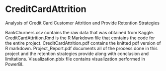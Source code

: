 # CreditCardAttrition
Analysis of Credit Card Customer Attrition and Provide Retention Strategies

BankChurners.csv contains the raw data that was obtained from Kaggle. 
CreditCardAttrition.Rmd is the R Markdown file that contains the code for the entire project.
CreditCardAttrition.pdf contains the knitted pdf version of R markdown.
Project_Report.pdf documents all of the process done in this project and the retention strategies provide along with conclusion and limitations.
Visualization.pbix file contains visualization performed in PowerBI. 
